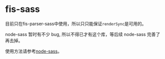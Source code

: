 fis-sass
=================

目前只在fis-parser-sass中使用，所以只只能保证`renderSync`是可用的。

node-sass 暂时有不少 bug, 所以不得已才有这个库，等后续 node-sass 完善了再去掉。

使用方法请参考[node-sass](https://github.com/andrew/node-sass)。
